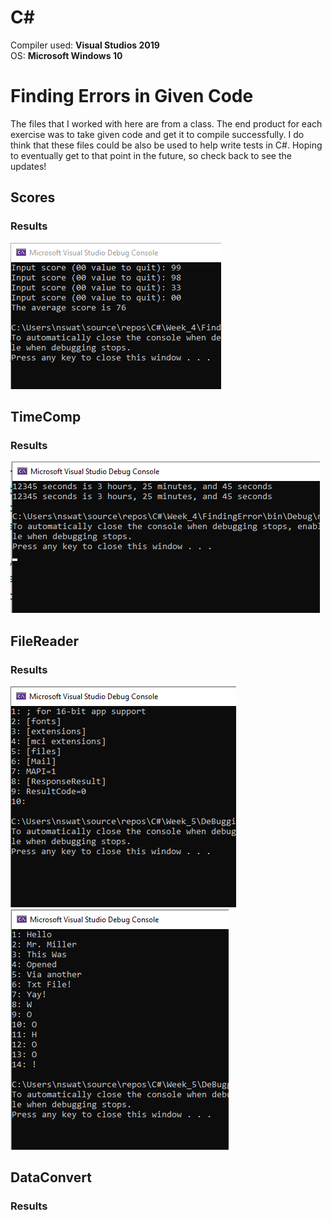# C#

Compiler used: **Visual Studios 2019**<br />
OS: **Microsoft Windows 10**

# Finding Errors in Given Code

The files that I worked with here are from a class. The end product for each exercise was to take given code and get it to compile successfully. I do think that these files could be also be used to help write tests in C#. Hoping to eventually get to that point in the future, so check back to see the updates!



## Scores







### Results

![Scores1](https://github.com/aquaman48/C-Sharp/blob/main/Screenshots/Debug_Questions/Scores/Score_Debug.PNG)


## TimeComp



### Results

![TimeComp](https://github.com/aquaman48/C-Sharp/blob/main/Screenshots/Debug_Questions/TimeComp/TimeComp_Debug.PNG)

## FileReader

### Results

![Result1](https://github.com/aquaman48/C-Sharp/blob/main/Screenshots/Debug_Questions/FileReader/FileOpen_Read_Debug.PNG) ![Result2](https://github.com/aquaman48/C-Sharp/blob/main/Screenshots/Debug_Questions/FileReader/ExtraResult.PNG)

## DataConvert

### Results

